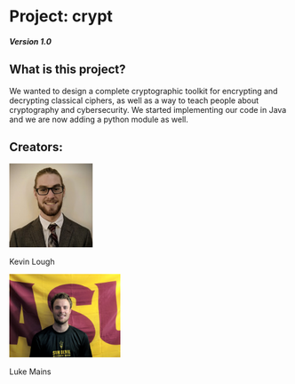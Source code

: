 # Project: crypt #
##### Version 1.0 #####

## What is this project? ##

We wanted to design a complete cryptographic toolkit for encrypting and decrypting classical ciphers, as well as a way to teach people about cryptography and cybersecurity. We started implementing our code in Java and we are now adding a python module as well.

## Creators: ##
<img src="kevin.jpg" width="150">

Kevin Lough

<img src="luke.jpg" width="200">

Luke Mains
